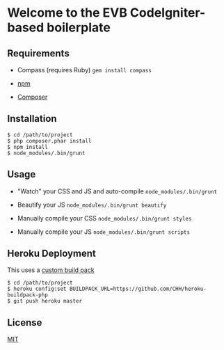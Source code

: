 # Welcome to the EVB CodeIgniter-based boilerplate

## Requirements

* Compass (requires Ruby) ```gem install compass```

* [npm](http://nodejs.org/)

* [Composer](http://getcomposer.org)

## Installation

```
$ cd /path/to/project
$ php composer.phar install
$ npm install
$ node_modules/.bin/grunt
```

## Usage

* "Watch" your CSS and JS and auto-compile ```node_modules/.bin/grunt```

* Beautify your JS ```node_modules/.bin/grunt beautify```

* Manually compile your CSS ```node_modules/.bin/grunt styles```

* Manually compile your JS ```node_modules/.bin/grunt scripts```

## Heroku Deployment

This uses a [custom build pack](https://github.com/CHH/heroku-buildpack-php)

```
$ cd /path/to/project
$ heroku config:set BUILDPACK_URL=https://github.com/CHH/heroku-buildpack-php
$ git push heroku master
```

## License

[MIT](LICENSE)